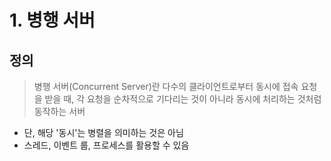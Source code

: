 # 1. 병행 서버
## 정의
> 병행 서버(Concurrent Server)란 다수의 클라이언트로부터 동시에 접속 요청을 받을 때, 각 요청을 순차적으로 기다리는 것이 아니라 동시에 처리하는 것처럼 동작하는 서버
- 단, 해당 '동시'는 병렬을 의미하는 것은 아님
- 스레드, 이벤트 룹, 프로세스를 활용할 수 있음

